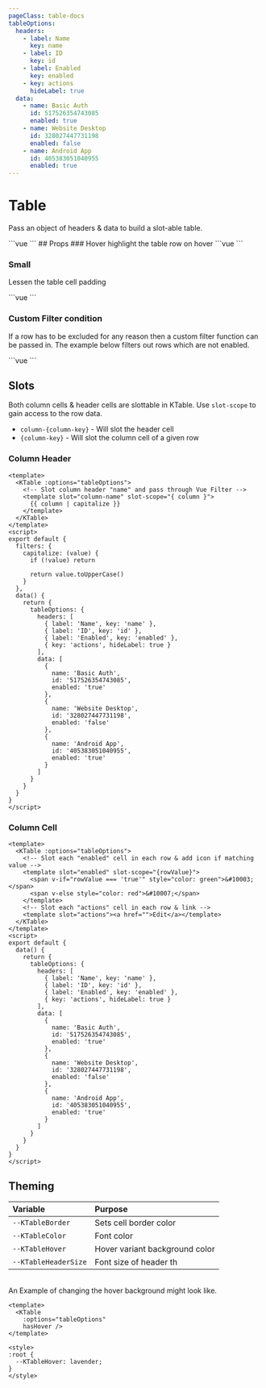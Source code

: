```yaml
---
pageClass: table-docs
tableOptions:
  headers:
    - label: Name
      key: name
    - label: ID
      key: id
    - label: Enabled
      key: enabled
    - key: actions
      hideLabel: true
  data:
    - name: Basic Auth
      id: 517526354743085
      enabled: true
    - name: Website Desktop
      id: 328027447731198
      enabled: false
    - name: Android App
      id: 405383051040955
      enabled: true
---
```

# Table
Pass an object of headers & data to build a slot-able table.

<KTable :options="$frontmatter.tableOptions" />
```vue
<template>
  <KTable :options="tableOptions" />
</template>
<script>
export default {
  data() {
    return {
      tableOptions: {
        headers: [
          { label: 'Name', key: 'name' },
          { label: 'ID', key: 'id' },
          { label: 'Enabled', key: 'enabled' },
          { key: 'actions', hideLabel: true }
        ],
        data: [
          {
            name: 'Basic Auth',
            id: '517526354743085',
            enabled: 'true'
          },
          {
            name: 'Website Desktop',
            id: '328027447731198',
            enabled: 'false'
          },
          {
            name: 'Android App',
            id: '405383051040955',
            enabled: 'true'
          }
        ]
      }
    }
  }
}
</script>
```
## Props
### Hover
highlight the table row on hover

<KTable :options="$frontmatter.tableOptions" hasHover />
```vue
<KTable
  :options="tableOptions"
  hasHover />
```

### Small
Lessen the table cell padding

<KTable :options="$frontmatter.tableOptions" isSmall />
```vue
<KTable
  :options="tableOptions"
  isSmall />
```

### Custom Filter condition
If a row has to be excluded for any reason then a custom filter function can be passed in.
The example below filters out rows which are not enabled.

<KTable :options="$frontmatter.tableOptions" :rows-to-filter="(row) => row.enabled" />
```vue
<KTable
  :options="tableOptions"
  :rows-to-filter="(row) => row.enabled'" />
```

## Slots
Both column cells & header cells are slottable in KTable. Use `slot-scope` to gain
access to the row data.

- `column-{column-key}` - Will slot the header cell
- `{column-key}` - Will slot the column cell of a given row

### Column Header
<KTable :options="$frontmatter.tableOptions">
  <template slot="column-name" slot-scope="{ column }">
    {{ column.label | capitalize }}
  </template>
</KTable>

```vue
<template>
  <KTable :options="tableOptions">
    <!-- Slot column header "name" and pass through Vue Filter -->
    <template slot="column-name" slot-scope="{ column }">
      {{ column | capitalize }}
    </template>
  </KTable>
</template>
<script>
export default {
  filters: {
    capitalize: (value) {
      if (!value) return
      
      return value.toUpperCase()
    }
  },
  data() {
    return {
      tableOptions: {
        headers: [
          { label: 'Name', key: 'name' },
          { label: 'ID', key: 'id' },
          { label: 'Enabled', key: 'enabled' },
          { key: 'actions', hideLabel: true }
        ],
        data: [
          {
            name: 'Basic Auth',
            id: '517526354743085',
            enabled: 'true'
          },
          {
            name: 'Website Desktop',
            id: '328027447731198',
            enabled: 'false'
          },
          {
            name: 'Android App',
            id: '405383051040955',
            enabled: 'true'
          }
        ]
      }
    }
  }
}
</script>
```

### Column Cell
<KTable :options="$frontmatter.tableOptions">
  <template slot="enabled" slot-scope="{rowValue}">
    <span v-if="rowValue === 'true'" style="color: green">&#10003;</span>
    <span v-else style="color: red">&#10007;</span>
  </template>
  <template slot="actions"><a href="">Edit</a></template>
</KTable>

```vue
<template>
  <KTable :options="tableOptions">
    <!-- Slot each "enabled" cell in each row & add icon if matching value -->
    <template slot="enabled" slot-scope="{rowValue}">
      <span v-if="rowValue === 'true'" style="color: green">&#10003;</span>
      <span v-else style="color: red">&#10007;</span>
    </template>
    <!-- Slot each "actions" cell in each row & link -->
    <template slot="actions"><a href="">Edit</a></template>
  </KTable>
</template>
<script>
export default {
  data() {
    return {
      tableOptions: {
        headers: [
          { label: 'Name', key: 'name' },
          { label: 'ID', key: 'id' },
          { label: 'Enabled', key: 'enabled' },
          { key: 'actions', hideLabel: true }
        ],
        data: [
          {
            name: 'Basic Auth',
            id: '517526354743085',
            enabled: 'true'
          },
          {
            name: 'Website Desktop',
            id: '328027447731198',
            enabled: 'false'
          },
          {
            name: 'Android App',
            id: '405383051040955',
            enabled: 'true'
          }
        ]
      }
    }
  }
}
</script>
```

## Theming
| Variable | Purpose
|:-------- |:-------
| `--KTableBorder `| Sets cell border color
| `--KTableColor` | Font color
| `--KTableHover`| Hover variant background color
| `--KTableHeaderSize`| Font size of header th


\
An Example of changing the hover background might look like.  

<div class="table-wrapper">
  <KTable :options="$frontmatter.tableOptions" hasHover />
</div>

```vue
<template>
  <KTable
    :options="tableOptions" 
    hasHover /> 
</template>

<style>
:root {
  --KTableHover: lavender;
}
</style>
```

<!-- Page settings -->
<script>
export default {
  filters: {
    capitalize: function (value) {
      if (!value) return
      
      return value.toUpperCase() + '...'
    }
  }
}
</script>

<style lang="scss">
  .table-docs .k-table {
    display: table;
    th, tr, td {
      border: unset;
    }
  }
  
  .table-wrapper {
  --KTableHover: lavender;
  }
</style>
